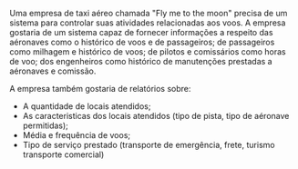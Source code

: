 Uma empresa de taxi aéreo chamada "Fly me to the moon" precisa de um sistema para controlar suas atividades relacionadas aos voos. A empresa gostaria de um sistema
capaz de fornecer informações a respeito das aéronaves como o histórico de voos e de passageiros; de passageiros como milhagem e histórico de voos; de pilotos e 
comissários como horas de voo; dos engenheiros como histórico de manutenções prestadas a aéronaves e comissão.

A empresa também gostaria de relatórios sobre:
- A quantidade de locais atendidos;
- As caracteristicas dos locais atendidos (tipo de pista, tipo de aéronave permitidas);
- Média e frequência de voos;
- Tipo de serviço prestado (transporte de emergência, frete, turismo transporte comercial)

